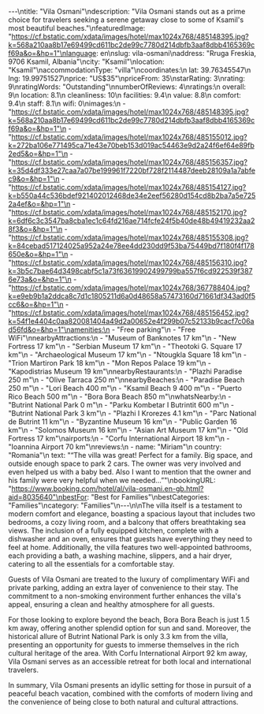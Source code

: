 ---\ntitle: "Vila Osmani"\ndescription: "Vila Osmani stands out as a prime choice for travelers seeking a serene getaway close to some of Ksamil's most beautiful beaches."\nfeaturedImage: "https://cf.bstatic.com/xdata/images/hotel/max1024x768/485148395.jpg?k=568a210aa8b17e69499cd611bc2de99c7780d214dbfb3aaf8dbb4165369cf69a&o=&hp=1"\nlanguage: en\nslug: vila-osmani\naddress: "Rruga Freskia, 9706 Ksamil, Albania"\ncity: "Ksamil"\nlocation: "Ksamil"\naccommodationType: "villa"\ncoordinates:\n  lat: 39.76345547\n  lng: 19.99751527\nprice: "US$35"\npriceFrom: 35\nstarRating: 3\nrating: 9\nratingWords: "Outstanding"\nnumberOfReviews: 4\nratings:\n  overall: 9\n  location: 8.1\n  cleanliness: 10\n  facilities: 9.4\n  value: 8.8\n  comfort: 9.4\n  staff: 8.1\n  wifi: 0\nimages:\n  - "https://cf.bstatic.com/xdata/images/hotel/max1024x768/485148395.jpg?k=568a210aa8b17e69499cd611bc2de99c7780d214dbfb3aaf8dbb4165369cf69a&o=&hp=1"\n  - "https://cf.bstatic.com/xdata/images/hotel/max1024x768/485155012.jpg?k=272ba106e771495ca71e43e70beb153d019ac54463e9d2a24f6ef64e89fb2ed5&o=&hp=1"\n  - "https://cf.bstatic.com/xdata/images/hotel/max1024x768/485156357.jpg?k=35d4df333e27caa7a07be199961f7220bf728f2114487deeb28109a1a7abfec9&o=&hp=1"\n  - "https://cf.bstatic.com/xdata/images/hotel/max1024x768/485154127.jpg?k=b550a44c536bdef921402012468de34e2eef56280d154cd8b2ba7a5e7252a4ef&o=&hp=1"\n  - "https://cf.bstatic.com/xdata/images/hotel/max1024x768/485152170.jpg?k=6df6c3c3547ba8cba1ec1c64fd216ae714fcfe24f5b40de48b49419232aa28f3&o=&hp=1"\n  - "https://cf.bstatic.com/xdata/images/hotel/max1024x768/485155308.jpg?k=84cebad517124025a952a24e78ee4dd230dd9f53ba75449bd7f180f4f178650e&o=&hp=1"\n  - "https://cf.bstatic.com/xdata/images/hotel/max1024x768/485156310.jpg?k=3b5c7bae64d3498cabf5c1a73f63619902499799ba557f6cd922539f3876e73a&o=&hp=1"\n  - "https://cf.bstatic.com/xdata/images/hotel/max1024x768/367788404.jpg?k=e9eb9b1a2ddca8c7d1c1805211d6a0d48658a57473160d71661df343ad0f5cc6&o=&hp=1"\n  - "https://cf.bstatic.com/xdata/images/hotel/max1024x768/485156452.jpg?k=54f1e4404c0aa820081404a49d2a00652e4f299b07c52133b9cacf7c06ad56fd&o=&hp=1"\namenities:\n  - "Free parking"\n  - "Free WiFi"\nnearbyAttractions:\n  - "Museum of Banknotes 17 km"\n  - "New Fortress 17 km"\n  - "Serbian Museum 17 km"\n  - "Theotoki G. Square 17 km"\n  - "Archaeological Museum 17 km"\n  - "Ntougkla Square 18 km"\n  - "Trion Martiron Park 18 km"\n  - "Mon Repos Palace 19 km"\n  - "Kapodistrias Museum 19 km"\nnearbyRestaurants:\n  - "Plazhi Paradise 250 m"\n  - "Olive Tarraca 250 m"\nnearbyBeaches:\n  - "Paradise Beach 250 m"\n  - "Lori Beach 400 m"\n  - "Ksamil Beach 9 400 m"\n  - "Puerto Rico Beach 500 m"\n  - "Bora Bora Beach 850 m"\nwhatsNearby:\n  - "Butrint National Park 0 m"\n  - "Parku Kombetar I Butrintit 600 m"\n  - "Butrint National Park 3 km"\n  - "Plazhi I Krorezes 4.1 km"\n  - "Parc National de Butrint 11 km"\n  - "Byzantine Museum 16 km"\n  - "Public Garden 16 km"\n  - "Solomos Museum 16 km"\n  - "Asian Art Museum 17 km"\n  - "Old Fortress 17 km"\nairports:\n  - "Corfu International Airport 18 km"\n  - "Ioannina Airport 70 km"\nreviews:\n  - name: "Miriam"\n    country: "Romania"\n    text: "“The villa was great! Perfect for a family.
Big space, and outside enough space to park 2 cars.
The owner was very involved and even helped us with a baby bed.
Also I want to mention that the owner and his family were very helpful when we needed...”"\nbookingURL: "https://www.booking.com/hotel/al/vila-osmani.en-gb.html?aid=8035640"\nbestFor: "Best for Families"\nbestCategories: "Families"\ncategory: "Families"\n---\n\nThe villa itself is a testament to modern comfort and elegance, boasting a spacious layout that includes two bedrooms, a cozy living room, and a balcony that offers breathtaking sea views. The inclusion of a fully equipped kitchen, complete with a dishwasher and an oven, ensures that guests have everything they need to feel at home. Additionally, the villa features two well-appointed bathrooms, each providing a bath, a washing machine, slippers, and a hair dryer, catering to all the essentials for a comfortable stay.

Guests of Vila Osmani are treated to the luxury of complimentary WiFi and private parking, adding an extra layer of convenience to their stay. The commitment to a non-smoking environment further enhances the villa's appeal, ensuring a clean and healthy atmosphere for all guests.

For those looking to explore beyond the beach, Bora Bora Beach is just 1.5 km away, offering another splendid option for sun and sand. Moreover, the historical allure of Butrint National Park is only 3.3 km from the villa, presenting an opportunity for guests to immerse themselves in the rich cultural heritage of the area. With Corfu International Airport 92 km away, Vila Osmani serves as an accessible retreat for both local and international travelers.

In summary, Vila Osmani presents an idyllic setting for those in pursuit of a peaceful beach vacation, combined with the comforts of modern living and the convenience of being close to both natural and cultural attractions.